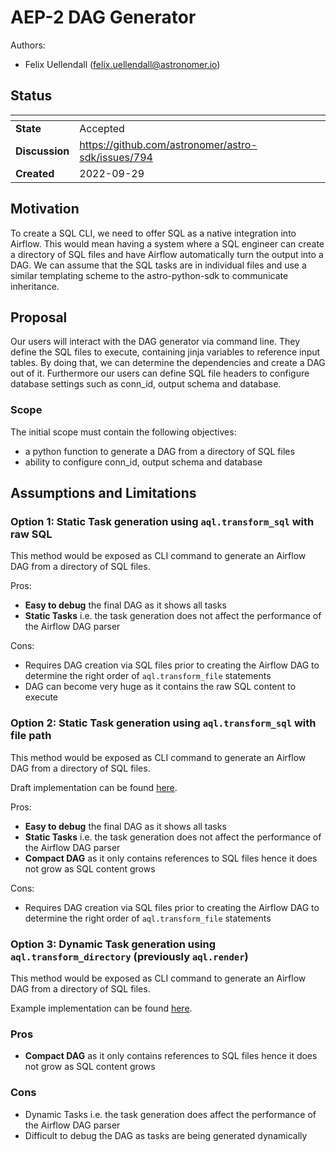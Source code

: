 # AEP-2 DAG Generator

Authors:

* Felix Uellendall (felix.uellendall@astronomer.io)

## Status

| <!-- -->       |  <!-- -->                                                 |
| -------------- | --------------------------------------------------------- |
| **State**      | Accepted                                                  |
| **Discussion** | <https://github.com/astronomer/astro-sdk/issues/794>      |
| **Created**    | 2022-09-29                                                |

## Motivation

To create a SQL CLI, we need to offer SQL as a native integration into Airflow. This would mean having a system where a SQL engineer can create a directory of SQL files and have Airflow automatically turn the output into a DAG. We can assume that the SQL tasks are in individual files and use a similar templating scheme to the astro-python-sdk to communicate inheritance.

## Proposal

Our users will interact with the DAG generator via command line. They define the SQL files to execute, containing jinja variables to reference input tables. By doing that, we can determine the dependencies and create a DAG out of it. Furthermore our users can define SQL file headers to configure database settings such as conn_id, output schema and database.

### Scope

The initial scope must contain the following objectives:

* a python function to generate a DAG from a directory of SQL files
* ability to configure conn_id, output schema and database

## Assumptions and Limitations

### Option 1: Static Task generation using `aql.transform_sql` with raw SQL

This method would be exposed as CLI command to generate an Airflow DAG from a directory of SQL files.

Pros:

* **Easy to debug** the final DAG as it shows all tasks
* **Static Tasks** i.e. the task generation does not affect the performance of the Airflow DAG parser

Cons:

* Requires DAG creation via SQL files prior to creating the Airflow DAG to determine the right order of `aql.transform_file` statements
* DAG can become very huge as it contains the raw SQL content to execute

### Option 2: Static Task generation using `aql.transform_sql` with file path

This method would be exposed as CLI command to generate an Airflow DAG from a directory of SQL files.

Draft implementation can be found [here](https://github.com/astronomer/astro-sdk/pull/836).

Pros:

* **Easy to debug** the final DAG as it shows all tasks
* **Static Tasks** i.e. the task generation does not affect the performance of the Airflow DAG parser
* **Compact DAG** as it only contains references to SQL files hence it does not grow as SQL content grows

Cons:

* Requires DAG creation via SQL files prior to creating the Airflow DAG to determine the right order of `aql.transform_file` statements

### Option 3: Dynamic Task generation using `aql.transform_directory` (previously `aql.render`)

This method would be exposed as CLI command to generate an Airflow DAG from a directory of SQL files.

Example implementation can be found [here](https://github.com/astronomer/astro-sdk/blob/0.8.4/src/astro/SQL/parsers/SQL_directory_parser.py).

### Pros

* **Compact DAG** as it only contains references to SQL files hence it does not grow as SQL content grows

### Cons

* Dynamic Tasks i.e. the task generation does affect the performance of the Airflow DAG parser
* Difficult to debug the DAG as tasks are being generated dynamically
